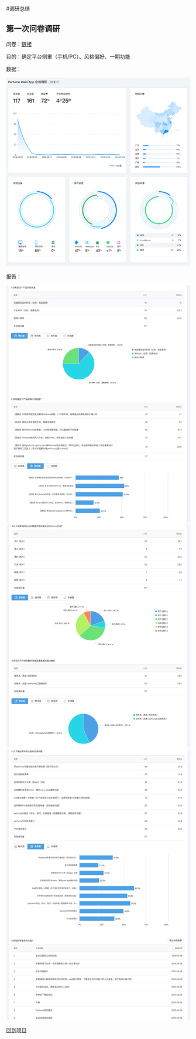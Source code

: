 #调研总结

## 第一次问卷调研

问卷：[链接](https://wj.qq.com/s2/4606241/5760)

目的：确定平台侧重（手机/PC）、风格偏好、一期功能

数据：

![](../../resource/res-01.png)

报告：

![](../../resource/res-02.png)
![](../../resource/res-03.png)
![](../../resource/res-04.png)


[回到项目](./project.md)
